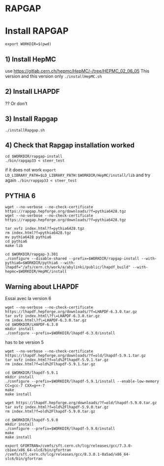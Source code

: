 # RAPGAP

# Install RAPGAP

```
export WORKDIR=$(pwd)
```


## 1) Install HepMC

use https://gitlab.cern.ch/hepmc/HepMC/-/tree/HEPMC_02_06_05
This version and this version only
```./installHepMC.sh```

## 2) Install LHAPDF

??
Or don't

## 3) Install Rapgap

```./installRapgap.sh```

## 4) Check that Rapgap installation worked

```
cd $WORKDIR/rapgap-install
./bin/rapgap33 < steer_test
```

if it does not work
```export LD_LIBRARY_PATH=$LD_LIBRARY_PATH:$WORKDIR/HepMC/install/lib```
and try again
```./bin/rapgap33 < steer_test```

## PYTHIA 6

```
wget --no-verbose --no-check-certificate https://rapgap.hepforge.org/downloads/?f=pythia6428.tgz
wget --no-verbose --no-check-certificate https://rapgap.hepforge.org/downloads/?f=pythia6428.tgz

tar xvfz index.html?f=pythia6428.tgz
rm index.html?f=pythia6428.tgz
mv pythia6428 pythia6
cd pythia6
make lib
```

```
cd $WORKDIR/rapgap-3.301
./configure --disable-shared --prefix=$WORKDIR/rapgap-install --with-pythia6=$WORKDIR/pythia6 --with-lhapdf="/afs/cern.ch/work/a/abylinki/public/lhapdf_build" --with-hepmc=$WORKDIR/HepMC/install
```




## Warning about LHAPDF

Essai avec la version 6
```
wget --no-verbose --no-check-certificate https://lhapdf.hepforge.org/downloads/?f=LHAPDF-6.3.0.tar.gz
tar xvfz index.html\?f\=LHAPDF-6.3.0.tar.gz
rm index.html\?f\=LHAPDF-6.3.0.tar.gz
cd $WORKDIR/LHAPDF-6.3.0
mkdir install
./configure --prefix=$WORKDIR/lhapdf-6.3.0/install
```

has to be version 5
```
wget --no-verbose --no-check-certificate https://lhapdf.hepforge.org/downloads/?f=old/lhapdf-5.9.1.tar.gz
tar xvfz index.html?f=old%2Flhapdf-5.9.1.tar.gz
rm index.html?f=old%2Flhapdf-5.9.1.tar.gz

cd $WORKDIR/lhapdf-5.9.1
mkdir install
./configure --prefix=$WORKDIR/lhapdf-5.9.1/install --enable-low-memory CC=gcc-7 CXX=g++-7
make
make install
```


```
wget https://lhapdf.hepforge.org/downloads/?f=old/lhapdf-5.9.0.tar.gz
tar xvfz index.html?f=old%2Flhapdf-5.9.0.tar.gz
rm index.html?f=old%2Flhapdf-5.9.0.tar.gz

cd $WORKDIR/lhapdf-5.9.0
mkdir install
./configure --prefix=$WORKDIR/lhapdf-5.9.0/install
make
make install
```

```
export GFORTRAN=/cvmfs/sft.cern.ch/lcg/releases/gcc/7.3.0-cb1ee/x86_64-slc6/bin/gfortran
/cvmfs/sft.cern.ch/lcg/releases/gcc/8.3.0.1-0a5ad/x86_64-slc6/bin/gfortran


